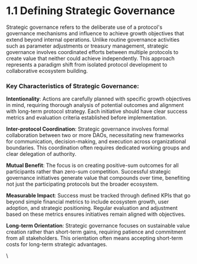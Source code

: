 # 1.1 Defining Strategic Governance

Strategic governance refers to the deliberate use of a protocol's governance mechanisms and influence to achieve growth objectives that extend beyond internal operations. Unlike routine governance activities such as parameter adjustments or treasury management, strategic governance involves coordinated efforts between multiple protocols to create value that neither could achieve independently. This approach represents a paradigm shift from isolated protocol development to collaborative ecosystem building.

### Key Characteristics of Strategic Governance:

**Intentionality**: Actions are carefully planned with specific growth objectives in mind, requiring thorough analysis of potential outcomes and alignment with long-term protocol strategy. Each initiative should have clear success metrics and evaluation criteria established before implementation.

**Inter-protocol Coordination**: Strategic governance involves formal collaboration between two or more DAOs, necessitating new frameworks for communication, decision-making, and execution across organizational boundaries. This coordination often requires dedicated working groups and clear delegation of authority.

**Mutual Benefit**: The focus is on creating positive-sum outcomes for all participants rather than zero-sum competition. Successful strategic governance initiatives generate value that compounds over time, benefiting not just the participating protocols but the broader ecosystem.

**Measurable Impact**: Success must be tracked through defined KPIs that go beyond simple financial metrics to include ecosystem growth, user adoption, and strategic positioning. Regular evaluation and adjustment based on these metrics ensures initiatives remain aligned with objectives.

**Long-term Orientation**: Strategic governance focuses on sustainable value creation rather than short-term gains, requiring patience and commitment from all stakeholders. This orientation often means accepting short-term costs for long-term strategic advantages.

\
